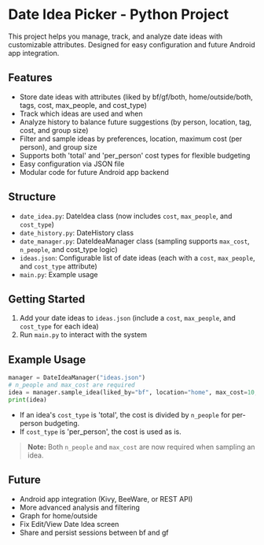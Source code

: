 # Date Idea Picker - Python Project

This project helps you manage, track, and analyze date ideas with customizable attributes. Designed for easy configuration and future Android app integration.

## Features
- Store date ideas with attributes (liked by bf/gf/both, home/outside/both, tags, cost, max_people, and cost_type)
- Track which ideas are used and when
- Analyze history to balance future suggestions (by person, location, tag, cost, and group size)
- Filter and sample ideas by preferences, location, maximum cost (per person), and group size
- Supports both 'total' and 'per_person' cost types for flexible budgeting
- Easy configuration via JSON file
- Modular code for future Android app backend

## Structure
- `date_idea.py`: DateIdea class (now includes `cost`, `max_people`, and `cost_type`)
- `date_history.py`: DateHistory class
- `date_manager.py`: DateIdeaManager class (sampling supports `max_cost`, `n_people`, and cost_type logic)
- `ideas.json`: Configurable list of date ideas (each with a `cost`, `max_people`, and `cost_type` attribute)
- `main.py`: Example usage

## Getting Started
1. Add your date ideas to `ideas.json` (include a `cost`, `max_people`, and `cost_type` for each idea)
2. Run `main.py` to interact with the system

## Example Usage
```python
manager = DateIdeaManager("ideas.json")
# n_people and max_cost are required
idea = manager.sample_idea(liked_by="bf", location="home", max_cost=10, n_people=2)
print(idea)
```
- If an idea's `cost_type` is 'total', the cost is divided by `n_people` for per-person budgeting.
- If `cost_type` is 'per_person', the cost is used as is.

> **Note:** Both `n_people` and `max_cost` are now required when sampling an idea.

## Future
- Android app integration (Kivy, BeeWare, or REST API)
- More advanced analysis and filtering
- Graph for home/outside
- Fix Edit/View Date Idea screen
- Share and persist sessions between bf and gf